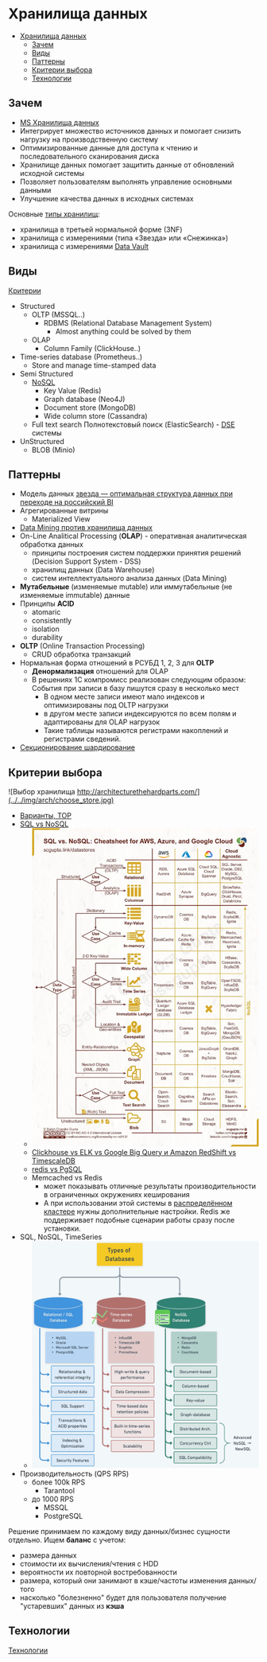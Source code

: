 # Хранилища данных

- [Хранилища данных](#хранилища-данных)
  - [Зачем](#зачем)
  - [Виды](#виды)
  - [Паттерны](#паттерны)
  - [Критерии выбора](#критерии-выбора)
  - [Технологии](#технологии)

## Зачем

- [MS Хранилища данных](https://docs.microsoft.com/ru-ru/azure/architecture/guide/technology-choices/data-store-overview)
- Интегрирует множество источников данных и помогает снизить нагрузку на производственную систему
- Оптимизированные данные для доступа к чтению и последовательного сканирования диска
- Хранилище данных помогает защитить данные от обновлений исходной системы
- Позволяет пользователям выполнять управление основными данными
- Улучшение качества данных в исходных системах

Основные [типы хранилищ](https://yandex.cloud/ru/docs/glossary/datavault
):

- хранилища в третьей нормальной форме (3NF)
- хранилища с измерениями (типа «Звезда» или «Снежинка»)
- хранилища с измерениями [Data Vault](../pattern/system.design/data.vault.md)

## Виды

[Критерии](../arch.criteria.md)

- Structured
  - OLTP (MSSQL..)
    - RDBMS (Relational Database Management System)
      - Almost anything could be solved by them
  - OLAP
    - Column Family (ClickHouse..)
- Time-series database (Prometheus..)
  - Store and manage time-stamped data
- Semi Structured
  - [NoSQL](store.nosql.md)
    - Key Value (Redis)
    - Graph database (Neo4J)
    - Document store (MongoDB)
    - Wide column store (Cassandra)
  - Full text search Полнотекстовый поиск (ElasticSearch) - [DSE](dse.md) системы
- UnStructured
  - BLOB (Minio)

## Паттерны

- Модель данных [звезда — оптимальная структура данных при переходе на российский BI](https://habr.com/ru/company/visiology/blog/678346/)
- Агрегированные витрины
  - Materialized View
- [Data Mining против хранилища данных](https://coderlessons.com/tutorials/bolshie-dannye-i-analitika/teoriia-khraneniia-dannykh/21-data-mining-protiv-khranilishcha-dannykh)
- On-Line Analitical Processing (__OLAP__) - оперативная аналитическая обработка данных
  - принципы построения систем поддержки принятия решений (Decision Support System - DSS)
  - хранилищ данных (Data Warehouse)
  - систем интеллектуального анализа данных (Data Mining)
- __Мутабельные__ (изменяемые mutable) или иммутабельные (не изменяемые immutable) данные
- Принципы __ACID__
  - atomaric
  - consistently
  - isolation
  - durability
- __OLTP__ (Online Transaction Processing)
  - CRUD обработка транзакций
- Нормальная форма отношений в РСУБД 1, 2, 3 для __OLTP__
  - __Денормализация__ отношений для OLAP
  - В решениях 1С компромисс реализован следующим образом: События при записи в базу пишутся сразу в несколько мест
    - В одном месте записи имеют мало индексов и оптимизированы под OLTP нагрузки
    - в другом месте записи индексируются по всем полям и адаптированы для OLAP нагрузок
    - Такие таблицы называются регистрами накоплений и регистрами сведений.
- [Секционирование шардирование](../pattern/performance/shard.db.md)
  
## Критерии выбора

![Выбор хранилища http://architecturethehardparts.com/](../../img/arch/choose_store.jpg)

- [Варианты, TOP](https://db-engines.com/en/ranking)
- [SQL vs NoSQL](https://towardsdatascience.com/datastore-choices-sql-vs-nosql-database-ebec24d56106)
  - ![choose](../../img/technology/store/sql.vs.nosql.webp)
  - [Clickhouse vs ELK vs Google Big Query и Amazon RedShift vs TimescaleDB](https://habr.com/ru/company/ua-hosting/blog/483112/)
  - [redis vs PgSQL](https://habr.com/ru/company/cloud_mts/blog/716548/)
  - Memcached vs Redis
    - может показывать отличные результаты производительности в ограниченных окружениях кеширования
    - А при использовании этой системы в [распределённом кластере](https://habr.com/ru/company/wunderfund/blog/685894/) нужны дополнительные настройки. Redis же поддерживает подобные сценарии работы сразу после установки.
- SQL, NoSQL, TimeSeries
  - ![плюсы-минусы](../../img/technology/db/types.db.jpeg)
- Производительность (QPS RPS)
    - более 100k RPS
      - Tarantool
    - до 1000 RPS
      - MSSQL
      - PostgreSQL

Решение принимаем по каждому виду данных/бизнес сущности отдельно. Ищем __баланс__ с учетом:

- размера данных
- стоимости их вычисления/чтения с HDD
- вероятности их повторной востребованности
- размера, который они занимают в кэше/частоты изменения данных/того
- насколько "болезненно" будет для пользователя получение "устаревших" данных из __кэша__

## Технологии

[Технологии](../../technology/store.md)
